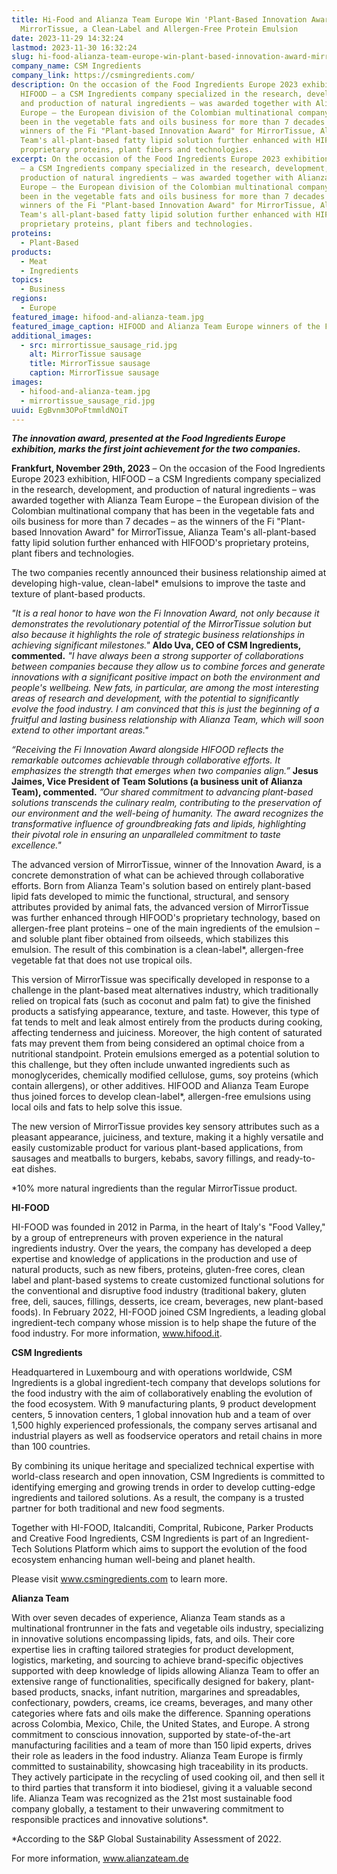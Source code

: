 ```yaml
---
title: Hi-Food and Alianza Team Europe Win 'Plant-Based Innovation Award' for
  MirrorTissue, a Clean-Label and Allergen-Free Protein Emulsion
date: 2023-11-29 14:32:24
lastmod: 2023-11-30 16:32:24
slug: hi-food-alianza-team-europe-win-plant-based-innovation-award-mirrortissue-clean-label-allergen-free-protein-emulsion
company_name: CSM Ingredients
company_link: https://csmingredients.com/
description: On the occasion of the Food Ingredients Europe 2023 exhibition,
  HIFOOD – a CSM Ingredients company specialized in the research, development,
  and production of natural ingredients – was awarded together with Alianza Team
  Europe – the European division of the Colombian multinational company that has
  been in the vegetable fats and oils business for more than 7 decades – as the
  winners of the Fi "Plant-based Innovation Award" for MirrorTissue, Alianza
  Team's all-plant-based fatty lipid solution further enhanced with HIFOOD's
  proprietary proteins, plant fibers and technologies.
excerpt: On the occasion of the Food Ingredients Europe 2023 exhibition, HIFOOD
  – a CSM Ingredients company specialized in the research, development, and
  production of natural ingredients – was awarded together with Alianza Team
  Europe – the European division of the Colombian multinational company that has
  been in the vegetable fats and oils business for more than 7 decades – as the
  winners of the Fi "Plant-based Innovation Award" for MirrorTissue, Alianza
  Team's all-plant-based fatty lipid solution further enhanced with HIFOOD's
  proprietary proteins, plant fibers and technologies.
proteins:
  - Plant-Based
products:
  - Meat
  - Ingredients
topics:
  - Business
regions:
  - Europe
featured_image: hifood-and-alianza-team.jpg
featured_image_caption: HIFOOD and Alianza Team Europe winners of the Fi Plant-Based Innovation Award
additional_images:
  - src: mirrortissue_sausage_rid.jpg
    alt: MirrorTissue sausage
    title: MirrorTissue sausage
    caption: MirrorTissue sausage
images:
  - hifood-and-alianza-team.jpg
  - mirrortissue_sausage_rid.jpg
uuid: EgBvnm3OPoFtmmldNOiT
---
```

***The innovation award, presented at the Food Ingredients Europe exhibition, marks the first joint achievement for the two companies.***

**Frankfurt, November 29th, 2023** – On the occasion of the Food Ingredients Europe 2023 exhibition, HIFOOD – a CSM Ingredients company specialized in the research, development, and production of natural ingredients – was awarded together with Alianza Team Europe – the European division of the Colombian multinational company that has been in the vegetable fats and oils business for more than 7 decades – as the winners of the Fi "Plant-based Innovation Award" for MirrorTissue, Alianza Team's all-plant-based fatty lipid solution further enhanced with HIFOOD's proprietary proteins, plant fibers and technologies.

The two companies recently announced their business relationship aimed at developing high-value, clean-label* emulsions to improve the taste and texture of plant-based products.

*"It is a real honor to have won the Fi Innovation Award, not only because it demonstrates the revolutionary potential of the MirrorTissue solution but also because it highlights the role of strategic business relationships in achieving significant milestones."* **Aldo Uva, CEO of CSM Ingredients, commented.** *"I have always been a strong supporter of collaborations between companies because they allow us to combine forces and generate innovations with a significant positive impact on both the environment and people's wellbeing. New fats, in particular, are among the most interesting areas of research and development, with the potential to significantly evolve the food industry. I am convinced that this is just the beginning of a fruitful and lasting business relationship with Alianza Team, which will soon extend to other important areas."*

*“Receiving the Fi Innovation Award alongside HIFOOD reflects the remarkable outcomes achievable through collaborative efforts. It emphasizes the strength that emerges when two companies align.”* **Jesus Jaimes, Vice President of Team Solutions (a business unit of Alianza Team), commented.** *”Our shared commitment to advancing plant-based solutions transcends the culinary realm, contributing to the preservation of our environment and the well-being of humanity. The award recognizes the transformative influence of groundbreaking fats and lipids, highlighting their pivotal role in ensuring an unparalleled commitment to taste excellence."*

The advanced version of MirrorTissue, winner of the Innovation Award, is a concrete demonstration of what can be achieved through collaborative efforts. Born from Alianza Team's solution based on entirely plant-based lipid fats developed to mimic the functional, structural, and sensory attributes provided by animal fats, the advanced version of MirrorTissue was further enhanced through HIFOOD's proprietary technology, based on allergen-free plant proteins – one of the main ingredients of the emulsion – and soluble plant fiber obtained from oilseeds, which stabilizes this emulsion. The result of this combination is a clean-label*, allergen-free vegetable fat that does not use tropical oils.

This version of MirrorTissue was specifically developed in response to a challenge in the plant-based meat alternatives industry, which traditionally relied on tropical fats (such as coconut and palm fat) to give the finished products a satisfying appearance, texture, and taste. However, this type of fat tends to melt and leak almost entirely from the products during cooking, affecting tenderness and juiciness. Moreover, the high content of saturated fats may prevent them from being considered an optimal choice from a nutritional standpoint. Protein emulsions emerged as a potential solution to this challenge, but they often include unwanted ingredients such as monoglycerides, chemically modified cellulose, gums, soy proteins (which contain allergens), or other additives. HIFOOD and Alianza Team Europe thus joined forces to develop clean-label*, allergen-free emulsions using local oils and fats to help solve this issue.

The new version of MirrorTissue provides key sensory attributes such as a pleasant appearance, juiciness, and texture, making it a highly versatile and easily customizable product for various plant-based applications, from sausages and meatballs to burgers, kebabs, savory fillings, and ready-to-eat dishes.

\*10% more natural ingredients than the regular MirrorTissue product.

**HI-FOOD**

HI-FOOD was founded in 2012 in Parma, in the heart of Italy's "Food Valley," by a group of entrepreneurs with proven experience in the natural ingredients industry. Over the years, the company has developed a deep expertise and knowledge of applications in the production and use of natural products, such as new fibers, proteins, gluten-free cores, clean label and plant-based systems to create customized functional solutions for the conventional and disruptive food industry (traditional bakery, gluten free, deli, sauces, fillings, desserts, ice cream, beverages, new plant-based foods). In February 2022, HI-FOOD joined CSM Ingredients, a leading global ingredient-tech company whose mission is to help shape the future of the food industry. For more information, www.hifood.it.

**CSM Ingredients**

Headquartered in Luxembourg and with operations worldwide, CSM Ingredients is a global ingredient-tech company that develops solutions for the food industry with the aim of collaboratively enabling the evolution of the food ecosystem. With 9 manufacturing plants, 9 product development centers, 5 innovation centers, 1 global innovation hub and a team of over 1,500 highly experienced professionals, the company serves artisanal and industrial players as well as foodservice operators and retail chains in more than 100 countries. 

By combining its unique heritage and specialized technical expertise with world-class research and open innovation, CSM Ingredients is committed to identifying emerging and growing trends in order to develop cutting-edge ingredients and tailored solutions. As a result, the company is a trusted partner for both traditional and new food segments. 

Together with HI-FOOD, Italcanditi, Comprital, Rubicone, Parker Products and Creative Food Ingredients, CSM Ingredients is part of an Ingredient-Tech Solutions Platform which aims to support the evolution of the food ecosystem enhancing human well-being and planet health. 

Please visit www.csmingredients.com to learn more.

**Alianza Team**

With over seven decades of experience, Alianza Team stands as a multinational frontrunner in the fats and vegetable oils industry, specializing in innovative solutions encompassing lipids, fats, and oils. Their core expertise lies in crafting tailored strategies for product development, logistics, marketing, and sourcing to achieve brand-specific objectives supported with deep knowledge of lipids allowing Alianza Team to offer an extensive range of functionalities, specifically designed for bakery, plant-based products, snacks, infant nutrition, margarines and spreadables, confectionary, powders, creams, ice creams, beverages, and many other categories where fats and oils make the difference. Spanning operations across Colombia, Mexico, Chile, the United States, and Europe. A strong commitment to conscious innovation, supported by state-of-the-art manufacturing facilities and a team of more than 150 lipid experts, drives their role as leaders in the food industry. Alianza Team Europe is firmly committed to sustainability, showcasing high traceability in its products. They actively participate in the recycling of used cooking oil, and then sell it to third parties that transform it into biodiesel, giving it a valuable second life. Alianza Team was recognized as the 21st most sustainable food company globally, a testament to their unwavering commitment to responsible practices and innovative solutions*.

\*According to the S&P Global Sustainability Assessment of 2022.

For more information, www.alianzateam.de